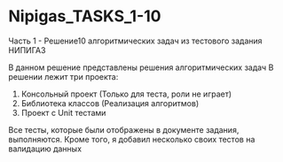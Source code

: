 # Nipigas_TASKS_1-10
Часть 1 - Решение10 алгоритмических задач из тестового задания НИПИГАЗ


В данном решение представлены решения алгоритмических задач
В решении лежит три проекта:
1. Консольный проект (Только для теста, роли не играет)
2. Библиотека классов (Реализация алгоритмов)
3. Проект с Unit тестами 

Все тесты, которые были отображены в документе задания, выполняются. Кроме того, я добавил несколько своих тестов на валидацию данных
